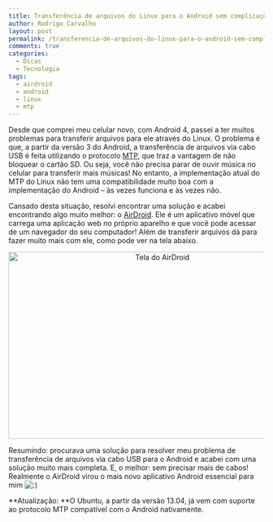 ```yaml
---
title: Transferência de arquivos do Linux para o Android sem complicações
author: Rodrigo Carvalho
layout: post
permalink: /transferencia-de-arquivos-do-linux-para-o-android-sem-complicacoes/
comments: true
categories:
  - Dicas
  - Tecnologia
tags:
  - airdroid
  - android
  - linux
  - mtp
---
```

Desde que comprei meu celular novo, com Android 4, passei a ter muitos problemas para transferir arquivos para ele através do Linux. O problema é que, a partir da versão 3 do Android, a transferência de arquivos via cabo USB é feita utilizando o protocolo <a title="MTP na Wikipédia" href="https://en.wikipedia.org/wiki/Media_Transfer_Protocol" target="_blank">MTP</a>, que traz a vantagem de não bloquear o cartão SD. Ou seja, você não precisa parar de ouvir música no celular para transferir mais músicas! No entanto, a implementação atual do MTP do Linux não tem uma compatibilidade muito boa com a implementação do Android &#8211; às vezes funciona e às vezes não.

Cansado desta situação, resolvi encontrar uma solução e acabei encontrando algo muito melhor: o <a title="AirDroid no Google Play" href="https://play.google.com/store/apps/details?id=com.sand.airdroid" target="_blank">AirDroid</a>. Ele é um aplicativo móvel que carrega uma aplicação web no próprio aparelho e que você pode acessar de um navegador do seu computador! Além de transferir arquivos dá para fazer muito mais com ele, como pode ver na tela abaixo.

<p style="text-align: center;">
  <img class="aligncenter size-large wp-image-832" title="AirDroid" alt="Tela do AirDroid" src="http://www.rodrigocarvalho.blog.br/wp-content/uploads/2012/11/AirDroid-1024x640.png" width="590" height="368" />
</p>

Resumindo: procurava uma solução para resolver meu problema de transferência de arquivos via cabo USB para o Android e acabei com uma solução muito mais completa. E, o melhor: sem precisar mais de cabos! Realmente o AirDroid virou o mais novo aplicativo Android essencial para mim <img src="http://www.rodrigocarvalho.blog.br/wp-includes/images/smilies/icon_smile.gif" alt=":)" class="wp-smiley" /> 

**Atualização: **O Ubuntu, a partir da versão 13.04, já vem com suporte ao protocolo MTP compatível com o Android nativamente.
